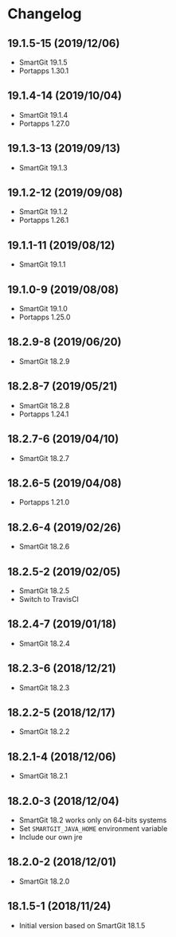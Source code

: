 # Changelog

## 19.1.5-15 (2019/12/06)

* SmartGit 19.1.5
* Portapps 1.30.1

## 19.1.4-14 (2019/10/04)

* SmartGit 19.1.4
* Portapps 1.27.0

## 19.1.3-13 (2019/09/13)

* SmartGit 19.1.3

## 19.1.2-12 (2019/09/08)

* SmartGit 19.1.2
* Portapps 1.26.1

## 19.1.1-11 (2019/08/12)

* SmartGit 19.1.1

## 19.1.0-9 (2019/08/08)

* SmartGit 19.1.0
* Portapps 1.25.0

## 18.2.9-8 (2019/06/20)

* SmartGit 18.2.9

## 18.2.8-7 (2019/05/21)

* SmartGit 18.2.8
* Portapps 1.24.1

## 18.2.7-6 (2019/04/10)

* SmartGit 18.2.7

## 18.2.6-5 (2019/04/08)

* Portapps 1.21.0

## 18.2.6-4 (2019/02/26)

* SmartGit 18.2.6

## 18.2.5-2 (2019/02/05)

* SmartGit 18.2.5
* Switch to TravisCI

## 18.2.4-7 (2019/01/18)

* SmartGit 18.2.4

## 18.2.3-6 (2018/12/21)

* SmartGit 18.2.3

## 18.2.2-5 (2018/12/17)

* SmartGit 18.2.2

## 18.2.1-4 (2018/12/06)

* SmartGit 18.2.1

## 18.2.0-3 (2018/12/04)

* SmartGit 18.2 works only on 64-bits systems
* Set `SMARTGIT_JAVA_HOME` environment variable
* Include our own jre

## 18.2.0-2 (2018/12/01)

* SmartGit 18.2.0

## 18.1.5-1 (2018/11/24)

* Initial version based on SmartGit 18.1.5
